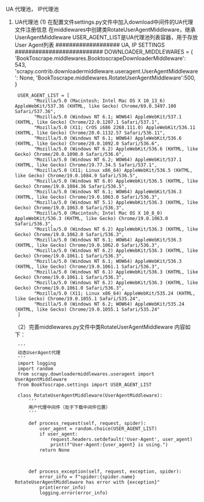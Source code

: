 
UA 代理池， IP代理池


1. UA代理池
    (1) 在配置文件settings.py文件中加入download中间件的UA代理文件注册信息
     在middlewares中创建类RotateUserAgentMiddleware，继承UserAgentMiddleware
     USER_AGENT_LIST是UA代理池列表容器，用于存放User Agent列表
        ###################  UA, IP SETTINGS  ##########################
        DOWNLOADER_MIDDLEWARES = {
           'BookToscrape.middlewares.BooktoscrapeDownloaderMiddleware': 543,
           'scrapy.contrib.downloadermiddleware.useragent.UserAgentMiddleware': None,
           'BookToscrape.middlewares.RotateUserAgentMiddleware':500,
        }

        USER_AGENT_LIST = [
              "Mozilla/5.0 (Macintosh; Intel Mac OS X 10_13_6) AppleWebKit/537.36 (KHTML, like Gecko) Chrome/69.0.3497.100 Safari/537.36",
              "Mozilla/5.0 (Windows NT 6.1; WOW64) AppleWebKit/537.1 (KHTML, like Gecko) Chrome/22.0.1207.1 Safari/537.1",
              "Mozilla/5.0 (X11; CrOS i686 2268.111.0) AppleWebKit/536.11 (KHTML, like Gecko) Chrome/20.0.1132.57 Safari/536.11",
              "Mozilla/5.0 (Windows NT 6.1; WOW64) AppleWebKit/536.6 (KHTML, like Gecko) Chrome/20.0.1092.0 Safari/536.6",
              "Mozilla/5.0 (Windows NT 6.2) AppleWebKit/536.6 (KHTML, like Gecko) Chrome/20.0.1090.0 Safari/536.6",
              "Mozilla/5.0 (Windows NT 6.2; WOW64) AppleWebKit/537.1 (KHTML, like Gecko) Chrome/19.77.34.5 Safari/537.1",
              "Mozilla/5.0 (X11; Linux x86_64) AppleWebKit/536.5 (KHTML, like Gecko) Chrome/19.0.1084.9 Safari/536.5",
              "Mozilla/5.0 (Windows NT 6.0) AppleWebKit/536.5 (KHTML, like Gecko) Chrome/19.0.1084.36 Safari/536.5",
              "Mozilla/5.0 (Windows NT 6.1; WOW64) AppleWebKit/536.3 (KHTML, like Gecko) Chrome/19.0.1063.0 Safari/536.3",
              "Mozilla/5.0 (Windows NT 5.1) AppleWebKit/536.3 (KHTML, like Gecko) Chrome/19.0.1063.0 Safari/536.3",
              "Mozilla/5.0 (Macintosh; Intel Mac OS X 10_8_0) AppleWebKit/536.3 (KHTML, like Gecko) Chrome/19.0.1063.0 Safari/536.3",
              "Mozilla/5.0 (Windows NT 6.2) AppleWebKit/536.3 (KHTML, like Gecko) Chrome/19.0.1062.0 Safari/536.3",
              "Mozilla/5.0 (Windows NT 6.1; WOW64) AppleWebKit/536.3 (KHTML, like Gecko) Chrome/19.0.1062.0 Safari/536.3",
              "Mozilla/5.0 (Windows NT 6.2) AppleWebKit/536.3 (KHTML, like Gecko) Chrome/19.0.1061.1 Safari/536.3",
              "Mozilla/5.0 (Windows NT 6.1; WOW64) AppleWebKit/536.3 (KHTML, like Gecko) Chrome/19.0.1061.1 Safari/536.3",
              "Mozilla/5.0 (Windows NT 6.1) AppleWebKit/536.3 (KHTML, like Gecko) Chrome/19.0.1061.1 Safari/536.3",
              "Mozilla/5.0 (Windows NT 6.2) AppleWebKit/536.3 (KHTML, like Gecko) Chrome/19.0.1061.0 Safari/536.3",
              "Mozilla/5.0 (X11; Linux x86_64) AppleWebKit/535.24 (KHTML, like Gecko) Chrome/19.0.1055.1 Safari/535.24",
              "Mozilla/5.0 (Windows NT 6.2; WOW64) AppleWebKit/535.24 (KHTML, like Gecko) Chrome/19.0.1055.1 Safari/535.24"
        ]


    （2）完善middlewares.py文件中类RotateUserAgentMiddleware
        内容如下：

        '''
        动态UserAgent代理
        '''
        import logging
        import random
        from scrapy.downloadermiddlewares.useragent import UserAgentMiddleware
        from BookToscrape.settings import USER_AGENT_LIST

        class RotateUserAgentMiddleware(UserAgentMiddleware):
            '''
            用户代理中间件（处于下载中间件位置）
            '''

            def process_request(self, request, spider):
                user_agent = random.choice(USER_AGENT_LIST)
                if user_agent:
                    request.headers.setdefault('User-Agent', user_agent)
                    print(f"User-Agent:{user_agent} is using.")
                return None



            def process_exception(self, request, exception, spider):
                error_info = f"spider:{spider.name} RotateUserAgentMiddleware has error with {exception}"
                print(error_info)
                logging.error(error_info)



